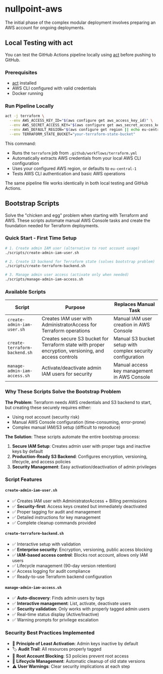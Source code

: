 # nullpoint-aws

The initial phase of the complex modular deployment involves preparing an AWS account for ongoing deployments.

## Local Testing with act

You can test the GitHub Actions pipeline locally using [act](https://github.com/nektos/act) before pushing to GitHub.

### Prerequisites
- [act](https://github.com/nektos/act) installed
- AWS CLI configured with valid credentials
- Docker running

### Run Pipeline Locally

```bash
act -j terraform \
  --env AWS_ACCESS_KEY_ID="$(aws configure get aws_access_key_id)" \
  --env AWS_SECRET_ACCESS_KEY="$(aws configure get aws_secret_access_key)" \
  --env AWS_DEFAULT_REGION="$(aws configure get region || echo eu-central-1)" \
  --env TERRAFORM_STATE_BUCKET="your-terraform-state-bucket"
```

This command:
- Runs the `terraform` job from `.github/workflows/terraform.yml`
- Automatically extracts AWS credentials from your local AWS CLI configuration
- Uses your configured AWS region, or defaults to `eu-central-1`
- Tests AWS CLI authentication and basic AWS operations

The same pipeline file works identically in both local testing and GitHub Actions.

## Bootstrap Scripts

Solve the "chicken and egg" problem when starting with Terraform and AWS. These scripts automate manual AWS Console tasks and create the foundation needed for Terraform deployments.

### Quick Start - First Time Setup

```bash
# 1. Create admin IAM user (alternative to root account usage)
./scripts/create-admin-iam-user.sh

# 2. Create S3 backend for Terraform state (solves bootstrap problem)  
./scripts/create-terraform-backend.sh

# 3. Manage admin user access (activate only when needed)
./scripts/manage-admin-iam-access.sh
```

### Available Scripts

| Script | Purpose | Replaces Manual Task |
|--------|---------|---------------------|
| `create-admin-iam-user.sh` | Creates IAM user with AdministratorAccess for Terraform operations | Manual IAM user creation in AWS Console |
| `create-terraform-backend.sh` | Creates secure S3 bucket for Terraform state with proper encryption, versioning, and access controls | Manual S3 bucket setup with complex security configuration |
| `manage-admin-iam-access.sh` | Activate/deactivate admin IAM users for security | Manual access key management in AWS Console |

### Why These Scripts Solve the Bootstrap Problem

**The Problem**: Terraform needs AWS credentials and S3 backend to start, but creating these securely requires either:
- Using root account (security risk)
- Manual AWS Console configuration (time-consuming, error-prone)
- Complex manual IAM/S3 setup (difficult to reproduce)

**The Solution**: These scripts automate the entire bootstrap process:
1. **Secure IAM Setup**: Creates admin user with proper tags and inactive keys by default
2. **Production-Ready S3 Backend**: Configures encryption, versioning, lifecycle, and access policies  
3. **Security Management**: Easy activation/deactivation of admin privileges

### Script Features

#### `create-admin-iam-user.sh`
- ✅ Creates IAM user with AdministratorAccess + Billing permissions
- ✅ **Security-first**: Access keys created but immediately deactivated
- ✅ Proper tagging for audit and management
- ✅ Detailed instructions for key management
- ✅ Complete cleanup commands provided

#### `create-terraform-backend.sh`  
- ✅ Interactive setup with validation
- ✅ **Enterprise security**: Encryption, versioning, public access blocking
- ✅ **IAM-based access control**: Blocks root account, allows only IAM users
- ✅ Lifecycle management (90-day version retention)
- ✅ Access logging for audit compliance
- ✅ Ready-to-use Terraform backend configuration

#### `manage-admin-iam-access.sh`
- ✅ **Auto-discovery**: Finds admin users by tags
- ✅ **Interactive management**: List, activate, deactivate users  
- ✅ **Security validation**: Only works with properly tagged admin users
- ✅ Real-time status display (Active/Inactive)
- ✅ Warning prompts for privilege escalation

### Security Best Practices Implemented

- 🔐 **Principle of Least Activation**: Admin keys inactive by default
- 🏷️ **Audit Trail**: All resources properly tagged
- 🚫 **Root Account Blocking**: S3 policies prevent root access
- 🔄 **Lifecycle Management**: Automatic cleanup of old state versions
- ⚠️ **User Warnings**: Clear security implications at each step